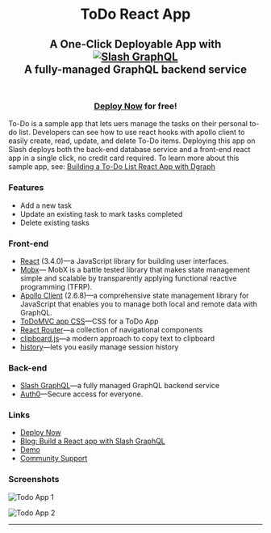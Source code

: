 <div style="padding-top: 5px; padding-bottom: 10px;">
  <h1 align="center">ToDo React App</h1>
  <h2 align="center">
    A One-Click Deployable App with<br />
    <a href="https://dgraph.io/slash-graphql" target="_blank">
      <img src="https://dgraph.io/assets/images/slashgraphql-logo.svg" alt="Slash GraphQL" />
    </a><br />
    A fully-managed GraphQL backend service
  </h2>
</div>

<h3 align="center"><a href="https://slash.dgraph.io/_/one-click?app=todo" target="_blank">Deploy Now</a> for free!</h3>

To-Do is a sample app that lets uers manage the tasks on their personal to-do list. Developers can see how to use react hooks with apollo client to easily create, read, update, and delete To-Do items. Deploying this app on Slash deploys both the back-end database service and a front-end react app in a single click, no credit card required. To learn more about this sample app, see: [Building a To-Do List React App with Dgraph](https://dgraph.io/blog/post/building-todo-list-react-dgraph/)

### Features
- Add a new task
- Update an existing task to mark tasks completed
- Delete existing tasks

### Front-end
- [React](https://reactjs.org/) (3.4.0)—a JavaScript library for building user interfaces.
- [Mobx](https://mobx.js.org/README.html)— MobX is a battle tested library that makes state management simple and scalable by transparently applying functional reactive programming (TFRP).
- [Apollo Client](https://www.npmjs.com/package/apollo-client) (2.6.8)—a comprehensive state management library for JavaScript that enables you to manage both local and remote data with GraphQL.
- [ToDoMVC app CSS](https://github.com/tastejs/todomvc-app-css)—CSS for a ToDo App
- [React Router](https://reactrouter.com/)—a collection of navigational components
- [clipboard.js](https://clipboardjs.com/)—a modern approach to copy text to clipboard 
- [history](https://github.com/ReactTraining/history)—lets you easily manage session history

### Back-end
- [Slash GraphQL](https://dgraph.io/slash-graphql)—a fully managed GraphQL backend service
- [Auth0](https://auth0.com/)—Secure access for everyone.


### Links
- [Deploy Now](https://slash.dgraph.io/_/one-click?app=todo)
- [Blog: Build a React app with Slash GraphQL](https://dgraph.io/blog/post/todo-slash-graphql/)
- [Demo](https://slash-graphql-todos.netlify.app/)
- [Community Support](https://discuss.dgraph.io/)

### Screenshots

![Todo App 1](./todo-1.png)

![Todo App 2](./todo-2.png)

---
